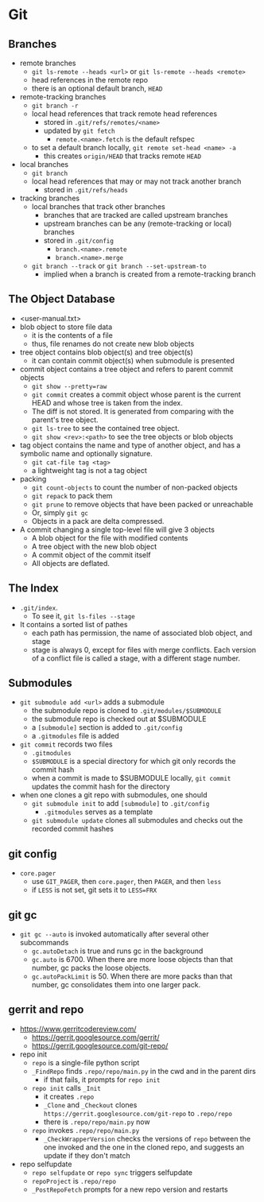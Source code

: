 Git
===

## Branches

- remote branches
  - `git ls-remote --heads <url>` or `git ls-remote --heads <remote>`
  - head references in the remote repo
  - there is an optional default branch, `HEAD`
- remote-tracking branches
  - `git branch -r`
  - local head references that track remote head references
    - stored in `.git/refs/remotes/<name>`
    - updated by `git fetch`
      - `remote.<name>.fetch` is the default refspec
  - to set a default branch locally, `git remote set-head <name> -a`
    - this creates `origin/HEAD` that tracks remote `HEAD`
- local branches
  - `git branch`
  - local head references that may or may not track another branch
    - stored in `.git/refs/heads`
- tracking branches
  - local branches that track other branches
    - branches that are tracked are called upstream branches
    - upstream branches can be any (remote-tracking or local) branches
    - stored in `.git/config`
      - `branch.<name>.remote`
      - `branch.<name>.merge`
  - `git branch --track` or `git branch --set-upstream-to`
    - implied when a branch is created from a remote-tracking branch

## The Object Database

- <user-manual.txt>
- blob object to store file data
  - it is the contents of a file
  - thus, file renames do not create new blob objects
- tree object contains blob object(s) and tree object(s)
  - it can contain commit object(s) when submodule is presented
- commit object contains a tree object and refers to parent commit objects
  - `git show --pretty=raw`
  - `git commit` creates a commit object whose parent is the current HEAD and
    whose tree is taken from the index.
  - The diff is not stored.  It is generated from comparing with the parent's
    tree object.
  - `git ls-tree` to see the contained tree object.
  - `git show <rev>:<path>` to see the tree objects or blob objects
- tag object contains the name and type of another object, and has a symbolic
  name and optionally signature.
  - `git cat-file tag <tag>`
  - a lightweight tag is not a tag object
- packing
  - `git count-objects` to count the number of non-packed objects
  - `git repack` to pack them
  - `git prune` to remove objects that have been packed or unreachable
  - Or, simply `git gc`
  - Objects in a pack are delta compressed.
- A commit changing a single top-level file will give 3 objects
  - A blob object for the file with modified contents
  - A tree object with the new blob object
  - A commit object of the commit itself
  - All objects are deflated.

## The Index

- `.git/index`.
  - To see it, `git ls-files --stage`
- It contains a sorted list of pathes
  - each path has permission, the name of associated blob object, and stage
  - stage is always 0, except for files with merge conflicts.  Each version of a
    conflict file is called a stage, with a different stage number.

## Submodules

- `git submodule add <url>` adds a submodule
  - the submodule repo is cloned to `.git/modules/$SUBMODULE`
  - the submodule repo is checked out at $SUBMODULE
  - a `[submodule]` section is added to `.git/config`
  - a `.gitmodules` file is added
- `git commit` records two files
  - `.gitmodules`
  - `$SUBMODULE` is a special directory for which git only records the commit
    hash
  - when a commit is made to $SUBMODULE locally, `git commit` updates the
    commit hash for the directory
- when one clones a git repo with submodules, one should
  - `git submodule init` to add `[submodule]` to `.git/config`
    - `.gitmodules` serves as a template
  - `git submodule update` clones all submodules and checks out the recorded
    commit hashes

## git config

- `core.pager`
  - use `GIT_PAGER`, then `core.pager`, then `PAGER`, and then `less`
  - if `LESS` is not set, git sets it to `LESS=FRX`

## git gc

- `git gc --auto` is invoked automatically after several other subcommands
  - `gc.autoDetach` is true and runs gc in the background
  - `gc.auto` is 6700.  When there are more loose objects than that number, gc
    packs the loose objects.
  - `gc.autoPackLimit` is 50.  When there are more packs than that number, gc
    consolidates them into one larger pack.

## gerrit and repo

- <https://www.gerritcodereview.com/>
  - <https://gerrit.googlesource.com/gerrit/>
  - <https://gerrit.googlesource.com/git-repo/>
- repo init
  - `repo` is a single-file python script
  - `_FindRepo` finds `.repo/repo/main.py` in the cwd and in the parent dirs
    - if that fails, it prompts for `repo init`
  - `repo init` calls `_Init` 
    - it creates `.repo`
    - `_Clone` and `_Checkout` clones
      `https://gerrit.googlesource.com/git-repo` to `.repo/repo`
    - there is `.repo/repo/main.py` now
  - `repo` invokes `.repo/repo/main.py`
    - `_CheckWrapperVersion` checks the versions of `repo` between the one
      invoked and the one in the cloned repo, and suggests an update if they
      don't match
- repo selfupdate
  - `repo selfupdate` or `repo sync` triggers selfupdate
  - `repoProject` is `.repo/repo`
  - `_PostRepoFetch` prompts for a new repo version and restarts

